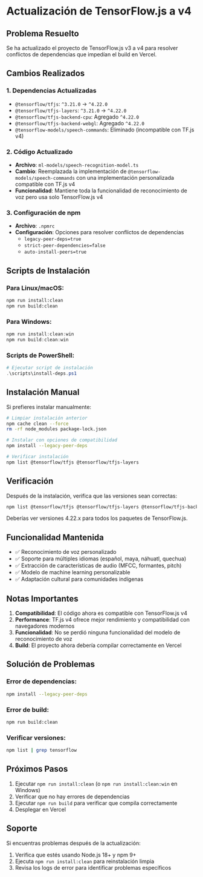 # Actualización de TensorFlow.js a v4

## Problema Resuelto

Se ha actualizado el proyecto de TensorFlow.js v3 a v4 para resolver conflictos de dependencias que impedían el build en Vercel.

## Cambios Realizados

### 1. Dependencias Actualizadas

- `@tensorflow/tfjs`: `^3.21.0` → `^4.22.0`
- `@tensorflow/tfjs-layers`: `^3.21.0` → `^4.22.0`
- `@tensorflow/tfjs-backend-cpu`: Agregado `^4.22.0`
- `@tensorflow/tfjs-backend-webgl`: Agregado `^4.22.0`
- `@tensorflow-models/speech-commands`: Eliminado (incompatible con TF.js v4)

### 2. Código Actualizado

- **Archivo**: `ml-models/speech-recognition-model.ts`
- **Cambio**: Reemplazada la implementación de `@tensorflow-models/speech-commands` con una implementación personalizada compatible con TF.js v4
- **Funcionalidad**: Mantiene toda la funcionalidad de reconocimiento de voz pero usa solo TensorFlow.js v4

### 3. Configuración de npm

- **Archivo**: `.npmrc`
- **Configuración**: Opciones para resolver conflictos de dependencias
  - `legacy-peer-deps=true`
  - `strict-peer-dependencies=false`
  - `auto-install-peers=true`

## Scripts de Instalación

### Para Linux/macOS:
```bash
npm run install:clean
npm run build:clean
```

### Para Windows:
```powershell
npm run install:clean:win
npm run build:clean:win
```

### Scripts de PowerShell:
```powershell
# Ejecutar script de instalación
.\scripts\install-deps.ps1
```

## Instalación Manual

Si prefieres instalar manualmente:

```bash
# Limpiar instalación anterior
npm cache clean --force
rm -rf node_modules package-lock.json

# Instalar con opciones de compatibilidad
npm install --legacy-peer-deps

# Verificar instalación
npm list @tensorflow/tfjs @tensorflow/tfjs-layers
```

## Verificación

Después de la instalación, verifica que las versiones sean correctas:

```bash
npm list @tensorflow/tfjs @tensorflow/tfjs-layers @tensorflow/tfjs-backend-cpu @tensorflow/tfjs-backend-webgl
```

Deberías ver versiones 4.22.x para todos los paquetes de TensorFlow.js.

## Funcionalidad Mantenida

- ✅ Reconocimiento de voz personalizado
- ✅ Soporte para múltiples idiomas (español, maya, náhuatl, quechua)
- ✅ Extracción de características de audio (MFCC, formantes, pitch)
- ✅ Modelo de machine learning personalizable
- ✅ Adaptación cultural para comunidades indígenas

## Notas Importantes

1. **Compatibilidad**: El código ahora es compatible con TensorFlow.js v4
2. **Performance**: TF.js v4 ofrece mejor rendimiento y compatibilidad con navegadores modernos
3. **Funcionalidad**: No se perdió ninguna funcionalidad del modelo de reconocimiento de voz
4. **Build**: El proyecto ahora debería compilar correctamente en Vercel

## Solución de Problemas

### Error de dependencias:
```bash
npm install --legacy-peer-deps
```

### Error de build:
```bash
npm run build:clean
```

### Verificar versiones:
```bash
npm list | grep tensorflow
```

## Próximos Pasos

1. Ejecutar `npm run install:clean` (o `npm run install:clean:win` en Windows)
2. Verificar que no hay errores de dependencias
3. Ejecutar `npm run build` para verificar que compila correctamente
4. Desplegar en Vercel

## Soporte

Si encuentras problemas después de la actualización:

1. Verifica que estés usando Node.js 18+ y npm 9+
2. Ejecuta `npm run install:clean` para reinstalación limpia
3. Revisa los logs de error para identificar problemas específicos

